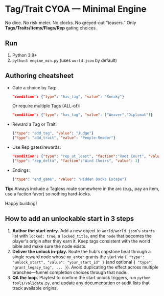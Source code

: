 # Tag/Trait CYOA — Minimal Engine

No dice. No risk meter. No clocks. No greyed-out “teasers.”
Only **Tags/Traits/Items/Flags/Rep** gating choices.

## Run
1) Python 3.8+
2) `python3 engine_min.py` (uses `world.json` by default)

## Authoring cheatsheet
- Gate a choice by Tag:
  ```json
  "condition": {"type": "has_tag", "value": "Sneaky"}
  ```
  Or require multiple Tags (ALL-of):
  ```json
  "condition": {"type": "has_tag", "value": ["Weaver","Diplomat"]}
  ```
- Reward a Tag or Trait:
  ```json
  {"type": "add_tag", "value": "Judge"}
  {"type": "add_trait", "value": "People-Reader"}
  ```
- Use Rep gates/rewards:
  ```json
  "condition": {"type": "rep_at_least", "faction":"Root Court", "value": 1}
  {"type": "rep_delta", "faction":"Wind Choirs", "value": 1}
  ```
- Endings:
  ```json
  {"type": "end_game", "value": "Hidden Docks Escape"}
  ```

**Tip:** Always include a Tagless route somewhere in the arc (e.g., pay an item, use a faction favor) so nothing hard-locks.

Happy building!

## How to add an unlockable start in 3 steps
1. **Author the start entry.** Add a new object to `world/world.json`'s `starts` list with `locked: true`, a `locked_title`, and the `node` that becomes the player's origin after they earn it. Keep tags consistent with the world bible and make sure the node exists.
2. **Deliver the unlock in-play.** Route the hub's capstone beat through a single reward node whose `on_enter` grants the start via `{ "type": "unlock_start", "value": "your_start_id" }` (and optional `{ "type": "grant_legacy_tag", ... }`). Avoid duplicating the effect across multiple branches—funnel completion choices through that node.
3. **QA the loop.** Playtest to confirm the start unlock triggers, run `python tools/validate.py`, and update any documentation or audit lists that track available origins.
